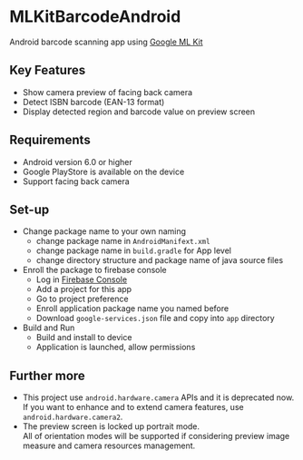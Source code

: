 # MLKitBarcodeAndroid
Android barcode scanning app using [Google ML Kit](https://developers.google.com/ml-kit/)



## Key Features

* Show camera preview of facing back camera
* Detect ISBN barcode (EAN-13 format)
* Display detected region and barcode value on preview screen



## Requirements

* Android version 6.0 or higher
* Google PlayStore is available on the device
* Support facing back camera



## Set-up

* Change package name to your own naming
  * change package name in ```AndroidManifext.xml```
  * change package name in ```build.gradle``` for App level
  * change directory structure and package name of java source files
* Enroll the package to firebase console
  * Log in [Firebase Console](https://console.firebase.google.com/?hl=ko)
  * Add a project for this app
  * Go to project preference
  * Enroll application package name you named before
  * Download ```google-services.json``` file and copy into ```app``` directory
* Build and Run
  * Build and install to device
  * Application is launched, allow permissions



## Further more

* This project use ```android.hardware.camera``` APIs and it is deprecated now.<br/>
  If you want to enhance and to extend camera features, use ```android.hardware.camera2```.
* The preview screen is locked up portrait mode.<br/>
  All of orientation modes will be supported if considering preview image measure and camera resources management.

